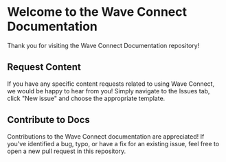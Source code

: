 # Welcome to the Wave Connect Documentation

Thank you for visiting the Wave Connect Documentation repository!

## Request Content

If you have any specific content requests related to using Wave Connect, we would be happy to hear from you! Simply navigate to the Issues tab, click "New issue" and choose the appropriate template.

## Contribute to Docs

Contributions to the Wave Connect documentation are appreciated! If you've identified a bug, typo, or have a fix for an existing issue, feel free to open a new pull request in this repository.
